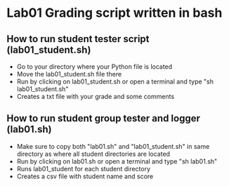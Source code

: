 # Lab01 Grading script written in bash


## How to run student tester script (lab01_student.sh)


* Go to your directory where your Python file is located
* Move the lab01_student.sh file there
* Run by clicking on lab01_student.sh or open a terminal and type 
    "sh lab01_student.sh"
* Creates a txt file with your grade and some comments


## How to run student group tester and logger (lab01.sh)


* Make sure to copy both "lab01.sh" and "lab01_student.sh" in same 
    directory as where all student directories are located
* Run by clicking on lab01.sh or open a terminal and type
    "sh lab01.sh"
* Runs lab01_student for each student directory
* Creates a csv file with student name and score